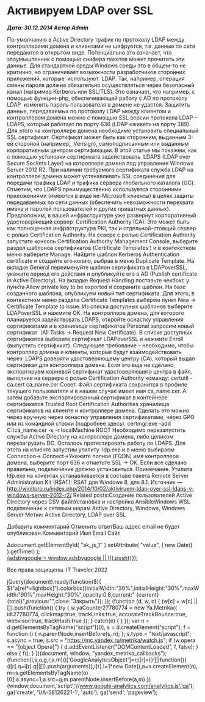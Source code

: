 # Активируем LDAP over SSL                	  
***Дата: 30.12.2014 Автор Admin***

По-умолчанию в Active Directory трафик по протоколу LDAP между контроллерами домена и клиентами не шифруется, т.е. данные по сети передаются в открытом виде. Потенциально это означает, что злоумышленник с помощью снифера пакетов может прочитать эти данные. Для стандартной среды Windows среды это в общем-то не критично, но ограничивает возможности разработчиков сторонних приложений, которые  используют  LDAP.
Так, например, операция смены пароля должна обязательно осуществляться через безопасный канал (например Kerberos или SSL/TLS). Это означает, что например, с помощью функции-php, обеспечивающей работу с AD по протоколу LDAP  изменить пароль пользователя в домене не удастся.
Защитить данные, передаваемых по протоколу LDAP между клиентом и контроллером домена можно с помощью SSL версии протокола LDAP – LDAPS, который работает по порту 636 (LDAP «живет» на порту 389).  Для этого на контроллере домена необходимо установить специальный SSL сертификат. Сертификат может быть как сторонним, выданным 3-ей стороной (например,  Verisign), самоподписанным или выданным корпоративным центром сертификации.
В этой статье мы покажем, как с помощью установки сертификата задействовать  LDAPS (LDAP over Secure Sockets Layer) на котроллере домена под управление Windows Server 2012 R2. При наличии требуемого сертификата служба LDAP на контроллере домена может устанавливать SSL соединения для передачи трафика LDAP и трафика сервера глобального каталога (GC).
Отметим, что LDAPS преимущественно используется сторонними приложениями (имеются в виде не-Microsoft клиенты) в целях защиты передаваемых по сети данных (обеспечить невозможности перехвата имена и паролей пользователей и других приватных данных).
Предположим, в вашей инфраструктуре уже развернут корпоративный удостоверяющий сервер  Certification Authority (CA). Это может быть как полноценная инфраструктура PKI, так и отдельной-стоящий сервер с ролью Certification Authority.
На севере с ролью Certification Authority запустите консоль Certification Authority Management Console, выберите раздел шаблонов сертификатов (Certificate Templates ) и в контекстном меню выберите Manage.
Найдите шаблон Kerberos Authentication certificate и создайте его копию, выбрав в меню Duplicate Template.
На вкладке General переименуйте шаблон сертификата в LDAPoverSSL, укажите период его действия и опубликуйте его в AD (Publish certificate in Active Directory).
На вкладке Request Handling поставьте чекбокс у пункта Allow private key to be exported и сохраните шаблон.
На базе созданного шаблона, опубликуем новый тип сертификата. Для этого, в контекстном меню раздела Certificate Templates выберем пункт New -&gt; Certificate Template to issue.
Из списка доступных шаблонов выберите LDAPoverSSL и нажмите OK.
На контроллере домена, для которого планируется задействовать LDAPS, откройте оснастку управления сертификатами и в хранилище сертификатов Personal запросим новый сертификат  (All Tasks -&gt; Request New Certificate).
В списке доступных сертификатов выберите сертификат LDAPoverSSL и нажмите Enroll (выпустить сертификат).
Следующее требование – необходимо, чтобы контроллер домена и клиенты, которые будут взаимодействовать через  LDAPS доверяли удостоверяющему центру (CA), который выдал сертификат для контроллера домена.
Если это еще не сделано, экспортируем корневой сертификат удостоверяющего центра в файл, выполнив на сервере с ролью Certification Authority команду:
certutil -ca.cert ca_name.cer
Совет. Файл сертификата сохранится в профиле текущего пользователя и в нашем случае имеет имя ca_name.cer.
А затем добавьте экспортированный сертификат в контейнере сертификатов Trusted Root Certification Authorities хранилища сертификатов на клиенте и контроллере домена. Сделать это можно через вручную через оснастку управления сертификатами, через GPO или из командной строки (подробнее здесь).
certmgr.exe -add C:\ca_name.cer -s -r localMachine ROOT
Необходимо перезапустить службы Active Directory на контроллере домена, либо целиком перезагрузить DC.
Осталось протестировать работу по LDAPS. Для этого на клиенте запустим утилиту  ldp.exe и в меню выбираем Connection-&gt; Connect-&gt;Укажите полное (FQDN) имя контроллера домена, выберите порт 636 и отметьте SSL -&gt; OK. Если все сделано правильно, подключение должно установиться.
Примечание. Утилита ldp.exe на клиентах устанавливается в составе пакета Remote Server Administration Kit (RSAT): RSAT для Windows 8, для 8.1.
Источник &#8212; http://winitpro.ru/index.php/2014/10/02/aktiviruem-ldap-over-ssl-ldaps-v-windows-server-2012-r2/
Related posts:Создание пользователей Active Directory через CSV файлУстановка и настройка AnsibleWindows WSL подключение к сетевым шарам
 Active Directory, Windows, Windows Server 
 Метки: Active Directory, LDAP over SSL  
                        
Добавить комментарий Отменить ответВаш адрес email не будет опубликован.Комментарий Имя 
Email 
Сайт 
 
&#916;document.getElementById( "ak_js_1" ).setAttribute( "value", ( new Date() ).getTime() );	
<ins class="adsbygoogle"
style="display:block"
data-ad-client="ca-pub-1890562251101921"
data-ad-slot="9117958896"
data-ad-format="auto">
(adsbygoogle = window.adsbygoogle || []).push({});
  
Все права защищены. IT Traveler 2022 
                            
jQuery(document).ready(function($){
$("a[rel*=lightbox]").colorbox({initialWidth:"30%",initialHeight:"30%",maxWidth:"90%",maxHeight:"90%",opacity:0.8,current:" {current}  {total}",previous:"",close:"Закрыть"});
});
(function (d, w, c) {
(w[c] = w[c] || []).push(function() {
try {
w.yaCounter27780774 = new Ya.Metrika({
id:27780774,
clickmap:true,
trackLinks:true,
accurateTrackBounce:true,
webvisor:true,
trackHash:true
});
} catch(e) { }
});
var n = d.getElementsByTagName("script")[0],
s = d.createElement("script"),
f = function () { n.parentNode.insertBefore(s, n); };
s.type = "text/javascript";
s.async = true;
s.src = "https://mc.yandex.ru/metrika/watch.js";
if (w.opera == "[object Opera]") {
d.addEventListener("DOMContentLoaded", f, false);
} else { f(); }
})(document, window, "yandex_metrika_callbacks");
(function(i,s,o,g,r,a,m){i['GoogleAnalyticsObject']=r;i[r]=i[r]||function(){
(i[r].q=i[r].q||[]).push(arguments)},i[r].l=1*new Date();a=s.createElement(o),
m=s.getElementsByTagName(o)[0];a.async=1;a.src=g;m.parentNode.insertBefore(a,m)
})(window,document,'script','//www.google-analytics.com/analytics.js','ga');
ga('create', 'UA-58126221-1', 'auto');
ga('send', 'pageview');
